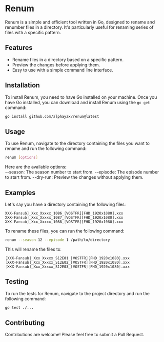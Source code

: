 # Renum

Renum is a simple and efficient tool written in Go, designed to rename and renumber files in a directory. It's particularly useful for renaming series of files with a specific pattern.

## Features

- Rename files in a directory based on a specific pattern.
- Preview the changes before applying them.
- Easy to use with a simple command line interface.

## Installation
To install Renum, you need to have Go installed on your machine. Once you have Go installed, you can download and install Renum using the `go get` command:

```bash
go install github.com/alphayax/renum@latest
```

## Usage
To use Renum, navigate to the directory containing the files you want to rename and run the following command:
```bash
renum [options]
```
Here are the available options:  
--season: The season number to start from.
--episode: The episode number to start from.
--dry-run: Preview the changes without applying them.

## Examples

Let's say you have a directory containing the following files:
```
XXX-Fansub]_Xxx_Xxxxx_1086_[VOSTFR][FHD_1920x1080].xxx
XXX-Fansub]_Xxx_Xxxxx_1087_[VOSTFR][FHD_1920x1080].xxx
XXX-Fansub]_Xxx_Xxxxx_1088_[VOSTFR][FHD_1920x1080].xxx
```

To rename these files, you can run the following command:
```bash
renum --season 12 --episode 1 /path/to/directory
```

This will rename the files to:
```
[XXX-Fansub]_Xxx_Xxxxx_S12E01_[VOSTFR][FHD_1920x1080].xxx
[XXX-Fansub]_Xxx_Xxxxx_S12E02_[VOSTFR][FHD_1920x1080].xxx
[XXX-Fansub]_Xxx_Xxxxx_S12E03_[VOSTFR][FHD_1920x1080].xxx
```


## Testing
To run the tests for Renum, navigate to the project directory and run the following command:
```bash
go test ./...
```


## Contributing
Contributions are welcome! Please feel free to submit a Pull Request.

